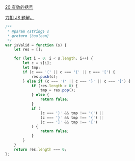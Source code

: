 [20.有效的括号](https://leetcode-cn.com/problems/valid-parentheses/submissions/)

[力扣 JS 题解。](https://github.com/GuYueJiaJie/blog/tree/master/%E6%95%B0%E6%8D%AE%E7%BB%93%E6%9E%84%E4%B8%8E%E7%AE%97%E6%B3%95)

```javascript
/**
 * @param {string} s
 * @return {boolean}
 */
var isValid = function (s) {
    let res = [];

    for (let i = 0; i < s.length; i++) {
        let c = s[i];
        let tmp;
        if (c === '(' || c === '{' || c === '[') {
            res.push(c);
        } else if (c === ')' || c === '}' || c === ']') {
            if (res.length > 0) {
                tmp = res.pop();
            } else {
                return false;
            }
            if (
                (c === ')' && tmp !== '(') ||
                (c === '}' && tmp !== '{') ||
                (c === ']' && tmp !== '[')
            ) {
                return false;
            }
        }
    }
    return res.length === 0;
};
```
